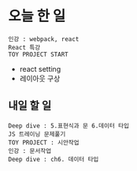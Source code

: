 # 오늘 한 일
```study
인강 : webpack, react
React 특강
TOY PROJECT START
```
- react setting
- 레이아웃 구상

## 내일 할 일
```study
Deep dive : 5.표현식과 문 6.데이터 타입
JS 트레이닝 문제풀기
TOY PROJECT : 시안작업
인강 : 문서작업
Deep dive : ch6. 데이터 타입